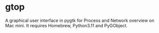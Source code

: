# gtop

A graphical user interface in pygtk for Process and Network overview on Mac mini.
It requires Homebrew, Python3.11 and PyGObject.

